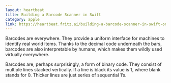 ```yaml
---
layout: heartbeat
title: Building a Barcode Scanner in Swift
category: apple
link: https://heartbeat.fritz.ai/building-a-barcode-scanner-in-swift-on-ios-9ad550e8f78b
---
```


Barcodes are everywhere. They provide a uniform interface for machines to identify real world items. Thanks to the decimal code underneath the bars, barcodes are also interpretable by humans, which makes them wildly used virtually everywhere.

Barcodes are, perhaps surprisingly, a form of binary code. They consist of multiple lines stacked vertically. If a line is black its value is 1, where blank stands for 0. Thicker lines are just series of sequential 1’s.
